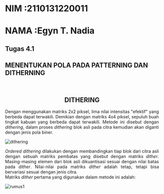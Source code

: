 # NIM   :2110131220011
# NAMA  :Egyn T. Nadia

## Tugas 4.1 
## MENENTUKAN POLA PADA PATTERNING DAN DITHERNING

<br>
<h2 align = "center">DITHERING</h2>
<p align = "justify"> Dengan menggunakan matriks 2x2 piksel, lima nilai intensitas "efektif" yang berbeda dapat terwakili. Demikian dengan matriks 4x4 piksel, sepuluh buah tingkat kabuan yang berbeda dapat terwakili. Metode ini disebut dengan <i>dithering</i>, dalam proses <i>dithering</i> blok asli pada citra kemudian akan diganti dengan jenis pola biner.</p>

![dithering]()

<p align = "justify"><i>Ordered dithering</i> dilakukan dengan membandingkan tiap blok dari citra asli dengan sebuah matriks pembatas yang disebut dengan matriks <i>dither</i>. Masing-masing elemen dari blok asli dikuantisasi sesuai dengan nilai batas pada <i>dither</i>. Nilai-nilai pada matriks <i>dither</i> adalah tetap, tetapi bisa bervariasi sesuai dengan jenis citra.<br>
Matriks <i>dither</i> pertama yang digunakan dalam metode ini adalah:

![rumus1]()

